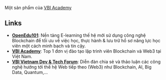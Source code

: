 Một sản phẩm của [VBI Academy](https://vbiacademy.edu.vn/)

## Links
- **[OpenEdu101](https://openedu101.com/)**: Nền tảng E-learning thế hệ mới sử dụng công nghệ Blockchain để tối ưu về việc học, thực hành & lưu trữ hồ sơ năng lực học viên một cách minh bạch và tin cậy.
- **[VBI Academy](https://vbiacademy.edu.vn/)**: Top 1 đơn vị đào tạo lập trình viên Blockchain và Web3 tại Việt Nam.
- **[VBI Vietnam Dev & Tech Forum](facebook.com/groups/vbivietnamdevtech)**: Diễn đàn chia sẻ và thảo luận các công nghệ hướng tới thế hệ Web tiếp theo (Web3) như Blockchain, AI, Big Data, Quantum,...